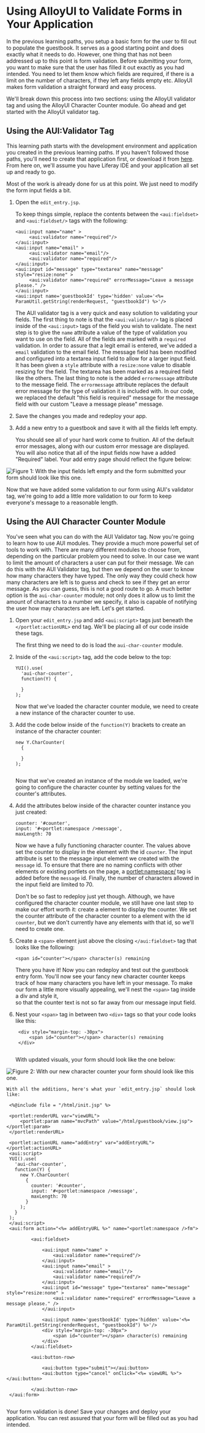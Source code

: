 # Using AlloyUI to Validate Forms in Your Application

In the previous learning paths, you setup a basic form for the user to fill out
to populate the guestbook. It serves as a good starting point and does exactly 
what it needs to do. However, one thing that has not been addressed up to this 
point is form validation. Before submitting your form, you want to make sure
that the user has filled it out exactly as you had intended. You need to let
them know which fields are required, if there is a limit on the number of
characters, if they left any fields empty etc. AlloyUI makes form validation a
straight forward and easy process.

We'll break down this process into two sections: using the AlloyUI validator tag
and using the AlloyUI Character Counter module. Go ahead and get started with
the AlloyUI validator tag.

## Using the AUI:Validator Tag

This learning path starts with the development environment and application you 
created in the previous learning paths. If you haven't followed those paths, 
you'll need to create that application first, or download it from [here](https://github.com/liferay/liferay-docs/tree/master/develop/learning-paths/code/02-writing-a-data-driven-application/sb-sdk). 
From here on, we'll assume you have Liferay IDE and your application all set up 
and ready to go. 

Most of the work is already done for us at this point. We just need to modify
the form input fields a bit.

1. Open the  `edit_entry.jsp`.

    To keep things simple, replace the contents between the `<aui:fieldset>` and
    `<aui:fieldset/>` tags with the following:
    
    ```
    <aui:input name="name" >
         <aui:validator name="required"/>
    </aui:input>
    <aui:input name="email" >
         <aui:validator name="email"/>
         <aui:validator name="required"/>
    </aui:input>
    <aui:input id="message" type="textarea" name="message" style="resize:none" >
         <aui:validator name="required" errorMessage="Leave a message please." />
    </aui:input>
    <aui:input name='guestbookId' type='hidden' value='<%= ParamUtil.getString(renderRequest, "guestbookId") %>'/>
    
    ```

    The AUI validator tag is a very quick and easy solution to validating your 
    fields. The first thing to note is that the `<aui:validator/>` tag is placed 
    inside of the `<aui:input>` tags of the field you wish to validate. The next 
    step is to give the `name` attribute a value of the type of validation you 
    want to use on the field. All of the fields are marked with a `required` 
    validation. In order to assure that a legit email is entered, we've added a 
    `email` validation to the email field. The message field has been modified 
    and configured into a textarea input field to allow for a larger input 
    field. It has been given a `style` attribute with a `resize:none` value to 
    disable resizing for the field. The textarea has been marked as a required 
    field like the others. The last thing to note is the added `errormessage` 
    attribute to the message field. The `errormessage` attribute replaces the 
    default error message for the type of validation it is included with. In our 
    code, we replaced the default "this field is required" message for the 
    message field with our custom "Leave a message please" message.

2. Save the changes you made and redeploy your app.

3. Add a new entry to a guestbook and save it with all the fields left empty.
    
    You should see all of your hard work come to fruition. All of the default
    error messages, along with our custom error message are displayed. You will
    also notice that all of the input fields now have a added "Required" label.
    Your add entry page should reflect the figure below: 

![Figure 1: With the input fields left empty and the form submitted your form should look like this one.](../../images/guestbook-form-validation.png)

Now that we have added some validation to our form using AUI's validator tag,
we're going to add a little more validation to our form to keep everyone's
message to a reasonable length.

## Using the AUI Character Counter Module

You've seen what you can do with the AUI Validator tag. Now you're going to
learn how to use AUI modules. They provide a much more powerful set of tools to
work with. There are many different modules to choose from, depending on the
particular problem you need to solve. In our case we want to limit the amount of 
characters a user can put for their message. We can do this with the AUI
Validator tag, but then we depend on the user to know how many characters they
have typed. The only way they could check how many characters are left is to
guess and check to see if they get an error message. As you can guess, this is
not a good route to go. A much better option is the `aui-char-counter` module;
not only does it allow us to limit the amount of characters to a number we
specify, it also is capable of notifying the user how may characters are left. 
Let's get started. 

1. Open your `edit_entry.jsp` and add `<aui:script>` tags just beneath the 
`</portlet:actionURL>` end tag. We'll be placing all of our code inside these
tags.

    The first thing we need to do is load the `aui-char-counter` module.

2. Inside of the `<aui:script>` tag, add the code below to the top:

    ```
    YUI().use(
      'aui-char-counter',
      function(Y) {
  
      }
    );
    
    ```    
    Now that we've loaded the character counter module, we need to create a new
    instance of the character counter to use.
    
3. Add the code below inside of the `function(Y)` brackets to create an instance 
of the character counter:

    ```
    new Y.CharCounter(
      {
           
      }
    );
        
    ```
    Now that we've created an instance of the module we loaded, we're going to
    configure the character counter by setting values for the counter's
    attributes.
    
4. Add the attributes below inside of the character counter instance you just
created:

    ```
    counter: '#counter',
    input: '#<portlet:namespace />message',
    maxLength: 70

    ```
    
    Now we have a fully functioning character counter. The values above set the
    counter to display in the element with the id `counter`. The input attribute 
    is set to the message input element we created with the `message` id. To 
    ensure that there are no naming conflicts with other elements or existing 
    portlets on the page, a <portlet:namespace/> tag is added before the 
    `message` id. Finally, the number of characters allowed in the input field 
    are limited to 70.
    
    Don't be so fast to redeploy just yet though. Although, we have configured
    the character counter module, we still have one last step to make our effort
    worth it: create a element to display the counter. We set the counter
    attribute of the character counter to a element with the id `counter`, but
    we don't currently have any elements with that id, so we'll need to create
    one.
    
5. Create a `<span>` element just above the closing `</aui:fieldset>` tag that
looks like the following:

    ```
    <span id="counter"></span> character(s) remaining
   
    ```
   
    There you have it! Now you can redeploy and test out the guestbook entry
    form. You'll now see your fancy new character counter keeps track of how many
    characters you have left in your message. To make our form a little more 
    visually appealing, we'll nest the `<span>` tag inside a div and style it,  
    so that the counter text is not so far away from our message input field.
    
6. Nest your `<span>` tag in between two `<div>` tags so that your code looks
like this:

   ```
    <div style="margin-top: -30px">
        <span id="counter"></span> character(s) remaining
    </div>
    
   ``` 
    With updated visuals, your form should look like the one below:
   
![Figure 2: With our new character counter your form should look like this one.](../../images/guestbook-char-counter.png)
   
    With all the additions, here's what your `edit_entry.jsp` should look like:
   
   ```
    <%@include file = "/html/init.jsp" %>

    <portlet:renderURL var="viewURL">
	    <portlet:param name="mvcPath" value="/html/guestbook/view.jsp"></portlet:param>
    </portlet:renderURL>

    <portlet:actionURL name="addEntry" var="addEntryURL"></portlet:actionURL>
    <aui:script>
    YUI().use(
      'aui-char-counter',
      function(Y) {
        new Y.CharCounter(
          {
            counter: '#counter',
            input: '#<portlet:namespace />message',
            maxLength: 70
          }
        );
      }
    );
    </aui:script>
    <aui:form action="<%= addEntryURL %>" name="<portlet:namespace />fm">

            <aui:fieldset>

                <aui:input name="name" >
            	    <aui:validator name="required"/>
                </aui:input>
                <aui:input name="email" >
            	    <aui:validator name="email"/>
            	    <aui:validator name="required"/>
                </aui:input>
                <aui:input id="message" type="textarea" name="message" style="resize:none" >
            	    <aui:validator name="required" errorMessage="Leave a message please." />
                </aui:input>
            
                <aui:input name='guestbookId' type='hidden' value='<%= ParamUtil.getString(renderRequest, "guestbookId") %>'/>
			    <div style="margin-top: -30px">
                    <span id="counter"></span> character(s) remaining
                </div>
            </aui:fieldset>

            <aui:button-row>

			    <aui:button type="submit"></aui:button>
			    <aui:button type="cancel" onClick="<%= viewURL %>"></aui:button>

            </aui:button-row>
    </aui:form>
    
   ```
Your form validation is done! Save your changes and deploy your application. You
can rest assured that your form will be filled out as you had intended.
